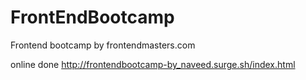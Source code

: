 # FrontEndBootcamp
Frontend bootcamp by frontendmasters.com

online done
http://frontendbootcamp-by_naveed.surge.sh/index.html
